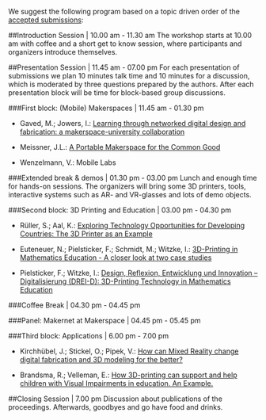 We suggest the following program based on a topic driven order of the [accepted submissions](https://drive.google.com/open?id=0B6IVn-EKd-N0bE55aDVEZGVJd0E):
 
##Introduction Session | 10.00 am - 11.30 am
The workshop starts at 10.00 am with coffee and a short get to know session, where participants and organizers introduce themselves.
 
##Presentation Session | 11.45 am - 07.00 pm
For each presentation of submissions we plan 10 minutes talk time and 10 minutes for a discussion, which is moderated by three questions prepared by the authors. After each presentation block will be time for block-based group discussions.
 
###First block: (Mobile) Makerspaces | 11.45 am - 01.30 pm
 
* Gaved, M.; Jowers, I.: [Learning through networked digital design and fabrication: a makerspace-university collaboration](https://drive.google.com/open?id=0B6IVn-EKd-N0XzB1VERFMU9jb1E)

* Meissner, J.L.: [A Portable Makerspace for the Common Good](https://drive.google.com/open?id=0B6IVn-EKd-N0aWFXeGJtZTg5MWs)

* Wenzelmann, V.: Mobile Labs
 
###Extended break & demos | 01.30 pm - 03.00 pm
Lunch and enough time for hands-on sessions. The organizers will bring some 3D printers, tools, interactive systems such as AR- and VR-glasses and lots of demo objects.
 
###Second block: 3D Printing and Education | 03.00 pm - 04.30 pm
 
* Rüller, S.; Aal, K.: [Exploring Technology Opportunities for Developing Countries: The 3D Printer as an Example](https://drive.google.com/open?id=0B6IVn-EKd-N0OVRaRTdIbTEyS2M)

* Euteneuer, N.; Pielsticker, F.; Schmidt, M.; Witzke, I.: [3D-Printing in Mathematics Education - A closer look at two case studies](https://drive.google.com/open?id=0B6IVn-EKd-N0bmN2SlA3cHBhRTQ)

* Pielsticker, F.; Witzke, I.: [Design, Reflexion, Entwicklung und Innovation – Digitalisierung (DREI-D): 3D-Printing Technology in Mathematics Education](https://drive.google.com/open?id=0B6IVn-EKd-N0X2l5YzFRbHppbmM)
 
###Coffee Break | 04.30 pm - 04.45 pm
 
###Panel: Makernet at Makerspace | 04.45 pm - 05.45 pm
 
###Third block: Applications | 6.00 pm - 7.00 pm

* Kirchhübel, J.; Stickel, O.; Pipek, V.: [How can Mixed Reality change digital fabrication and 3D modeling for the better?](https://drive.google.com/open?id=0B6IVn-EKd-N0ZHdHRW9sVnhOZjQ)

* Brandsma, R.; Velleman, E.: [How 3D-printing can support and help children with Visual Impairments in education. An Example.](https://drive.google.com/file/d/0B6IVn-EKd-N0QWJXbmUzc0ljOEE/view?usp=sharing)
 
##Closing Session | 7.00 pm
 Discussion about publications of the proceedings. Afterwards, goodbyes and go have food and drinks.